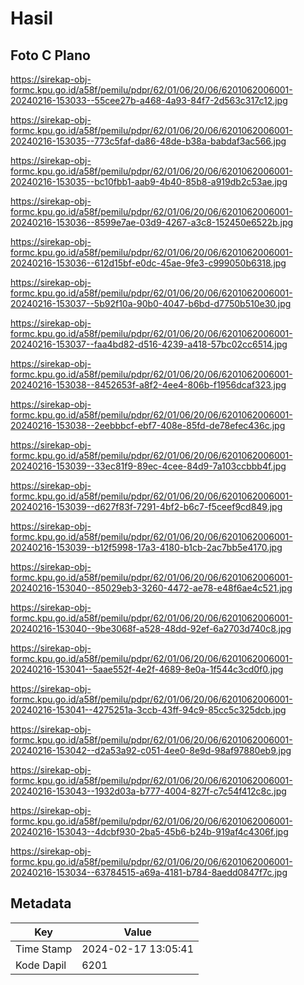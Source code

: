 # Hasil

## Foto C Plano

https://sirekap-obj-formc.kpu.go.id/a58f/pemilu/pdpr/62/01/06/20/06/6201062006001-20240216-153033--55cee27b-a468-4a93-84f7-2d563c317c12.jpg

https://sirekap-obj-formc.kpu.go.id/a58f/pemilu/pdpr/62/01/06/20/06/6201062006001-20240216-153035--773c5faf-da86-48de-b38a-babdaf3ac566.jpg

https://sirekap-obj-formc.kpu.go.id/a58f/pemilu/pdpr/62/01/06/20/06/6201062006001-20240216-153035--bc10fbb1-aab9-4b40-85b8-a919db2c53ae.jpg

https://sirekap-obj-formc.kpu.go.id/a58f/pemilu/pdpr/62/01/06/20/06/6201062006001-20240216-153036--8599e7ae-03d9-4267-a3c8-152450e6522b.jpg

https://sirekap-obj-formc.kpu.go.id/a58f/pemilu/pdpr/62/01/06/20/06/6201062006001-20240216-153036--612d15bf-e0dc-45ae-9fe3-c999050b6318.jpg

https://sirekap-obj-formc.kpu.go.id/a58f/pemilu/pdpr/62/01/06/20/06/6201062006001-20240216-153037--5b92f10a-90b0-4047-b6bd-d7750b510e30.jpg

https://sirekap-obj-formc.kpu.go.id/a58f/pemilu/pdpr/62/01/06/20/06/6201062006001-20240216-153037--faa4bd82-d516-4239-a418-57bc02cc6514.jpg

https://sirekap-obj-formc.kpu.go.id/a58f/pemilu/pdpr/62/01/06/20/06/6201062006001-20240216-153038--8452653f-a8f2-4ee4-806b-f1956dcaf323.jpg

https://sirekap-obj-formc.kpu.go.id/a58f/pemilu/pdpr/62/01/06/20/06/6201062006001-20240216-153038--2eebbbcf-ebf7-408e-85fd-de78efec436c.jpg

https://sirekap-obj-formc.kpu.go.id/a58f/pemilu/pdpr/62/01/06/20/06/6201062006001-20240216-153039--33ec81f9-89ec-4cee-84d9-7a103ccbbb4f.jpg

https://sirekap-obj-formc.kpu.go.id/a58f/pemilu/pdpr/62/01/06/20/06/6201062006001-20240216-153039--d627f83f-7291-4bf2-b6c7-f5ceef9cd849.jpg

https://sirekap-obj-formc.kpu.go.id/a58f/pemilu/pdpr/62/01/06/20/06/6201062006001-20240216-153039--b12f5998-17a3-4180-b1cb-2ac7bb5e4170.jpg

https://sirekap-obj-formc.kpu.go.id/a58f/pemilu/pdpr/62/01/06/20/06/6201062006001-20240216-153040--85029eb3-3260-4472-ae78-e48f6ae4c521.jpg

https://sirekap-obj-formc.kpu.go.id/a58f/pemilu/pdpr/62/01/06/20/06/6201062006001-20240216-153040--9be3068f-a528-48dd-92ef-6a2703d740c8.jpg

https://sirekap-obj-formc.kpu.go.id/a58f/pemilu/pdpr/62/01/06/20/06/6201062006001-20240216-153041--5aae552f-4e2f-4689-8e0a-1f544c3cd0f0.jpg

https://sirekap-obj-formc.kpu.go.id/a58f/pemilu/pdpr/62/01/06/20/06/6201062006001-20240216-153041--4275251a-3ccb-43ff-94c9-85cc5c325dcb.jpg

https://sirekap-obj-formc.kpu.go.id/a58f/pemilu/pdpr/62/01/06/20/06/6201062006001-20240216-153042--d2a53a92-c051-4ee0-8e9d-98af97880eb9.jpg

https://sirekap-obj-formc.kpu.go.id/a58f/pemilu/pdpr/62/01/06/20/06/6201062006001-20240216-153043--1932d03a-b777-4004-827f-c7c54f412c8c.jpg

https://sirekap-obj-formc.kpu.go.id/a58f/pemilu/pdpr/62/01/06/20/06/6201062006001-20240216-153043--4dcbf930-2ba5-45b6-b24b-919af4c4306f.jpg

https://sirekap-obj-formc.kpu.go.id/a58f/pemilu/pdpr/62/01/06/20/06/6201062006001-20240216-153034--63784515-a69a-4181-b784-8aedd0847f7c.jpg


## Metadata

| Key        | Value               |
| ---------- | ------------------- |
| Time Stamp | 2024-02-17 13:05:41 |
| Kode Dapil | 6201                |



